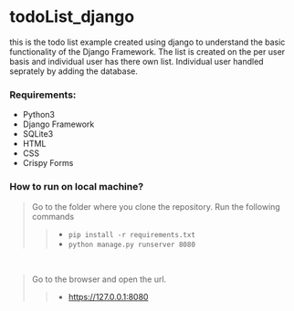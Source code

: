 # todoList_django
this is the todo list example created using django to understand the basic functionality of the Django Framework. The list is created on the per user basis and individual user has there own list. Individual user handled seprately by adding the database.

### Requirements:
- Python3
- Django Framework
- SQLite3
- HTML
- CSS
- Crispy Forms

### How to run on local machine?
> Go to the folder where you clone the repository.
> Run the following commands
>>- ```pip install -r requirements.txt```
>>- ```python manage.py runserver 8080```
<br/>

> Go to the browser and open the url.
>>- https://127.0.0.1:8080

